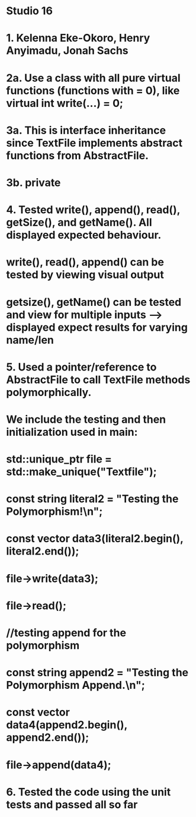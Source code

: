 # Studio 16
# 1. Kelenna Eke-Okoro, Henry Anyimadu, Jonah Sachs
# 2a. Use a class with all pure virtual functions (functions with = 0), like virtual int write(...) = 0;
# 3a. This is interface inheritance since TextFile implements abstract functions from AbstractFile.
# 3b. private
# 4. Tested write(), append(), read(), getSize(), and getName(). All displayed expected behaviour.
# write(), read(), append() can be tested by viewing visual output
# getsize(), getName() can be tested and view for multiple inputs --> displayed expect results for varying name/len
# 5. Used a pointer/reference to AbstractFile to call TextFile methods polymorphically.
# We include the testing and then initialization used in main:
# std::unique_ptr<AbstractFile> file = std::make_unique<TextFile>("Textfile");
# const string literal2 = "Testing the Polymorphism!\n";
# const vector<char> data3(literal2.begin(), literal2.end());
# file->write(data3);
# file->read();
# //testing append for the polymorphism
# const string append2 = "Testing the Polymorphism Append.\n";
# const vector<char> data4(append2.begin(), append2.end());
# file->append(data4);
# 6. Tested the code using the unit tests and passed all so far
